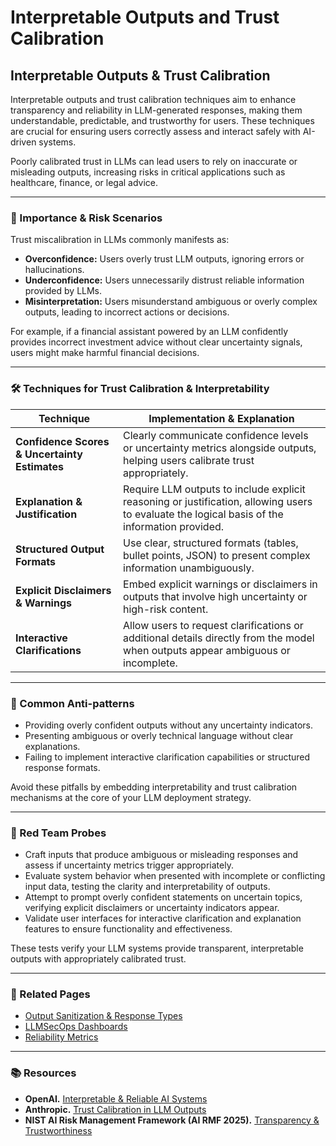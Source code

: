 # Interpretable Outputs and Trust Calibration

## Interpretable Outputs & Trust Calibration

Interpretable outputs and trust calibration techniques aim to enhance transparency and reliability in LLM-generated responses, making them understandable, predictable, and trustworthy for users. These techniques are crucial for ensuring users correctly assess and interact safely with AI-driven systems.

Poorly calibrated trust in LLMs can lead users to rely on inaccurate or misleading outputs, increasing risks in critical applications such as healthcare, finance, or legal advice.

***

### 🎯 Importance & Risk Scenarios

Trust miscalibration in LLMs commonly manifests as:

* **Overconfidence:** Users overly trust LLM outputs, ignoring errors or hallucinations.
* **Underconfidence:** Users unnecessarily distrust reliable information provided by LLMs.
* **Misinterpretation:** Users misunderstand ambiguous or overly complex outputs, leading to incorrect actions or decisions.

For example, if a financial assistant powered by an LLM confidently provides incorrect investment advice without clear uncertainty signals, users might make harmful financial decisions.

***

### 🛠️ Techniques for Trust Calibration & Interpretability

| Technique                                     | Implementation & Explanation                                                                                                                  |
| --------------------------------------------- | --------------------------------------------------------------------------------------------------------------------------------------------- |
| **Confidence Scores & Uncertainty Estimates** | Clearly communicate confidence levels or uncertainty metrics alongside outputs, helping users calibrate trust appropriately.                  |
| **Explanation & Justification**               | Require LLM outputs to include explicit reasoning or justification, allowing users to evaluate the logical basis of the information provided. |
| **Structured Output Formats**                 | Use clear, structured formats (tables, bullet points, JSON) to present complex information unambiguously.                                     |
| **Explicit Disclaimers & Warnings**           | Embed explicit warnings or disclaimers in outputs that involve high uncertainty or high-risk content.                                         |
| **Interactive Clarifications**                | Allow users to request clarifications or additional details directly from the model when outputs appear ambiguous or incomplete.              |

***

### 🚧 Common Anti-patterns

* Providing overly confident outputs without any uncertainty indicators.
* Presenting ambiguous or overly technical language without clear explanations.
* Failing to implement interactive clarification capabilities or structured response formats.

Avoid these pitfalls by embedding interpretability and trust calibration mechanisms at the core of your LLM deployment strategy.

***

### 🧪 Red Team Probes

* Craft inputs that produce ambiguous or misleading responses and assess if uncertainty metrics trigger appropriately.
* Evaluate system behavior when presented with incomplete or conflicting input data, testing the clarity and interpretability of outputs.
* Attempt to prompt overly confident statements on uncertain topics, verifying explicit disclaimers or uncertainty indicators appear.
* Validate user interfaces for interactive clarification and explanation features to ensure functionality and effectiveness.

These tests verify your LLM systems provide transparent, interpretable outputs with appropriately calibrated trust.

***

### 🔗 Related Pages

* [Output Sanitization & Response Types](https://cosimo.gitbook.io/llm-security/defensive-engineering/output-sanitization-and-response-types)
* [LLMSecOps Dashboards](https://cosimo.gitbook.io/llm-security/defensive-engineering/llmsecops-pipeline-and-dashboards)
* [Reliability Metrics](https://cosimo.gitbook.io/llm-security/evaluation-and-hardening/reliability-metrics-and-evaluation-strategies)

***

### 📚 Resources

* **OpenAI.** [Interpretable & Reliable AI Systems](https://openai.com/research/interpretability-and-reliability)
* **Anthropic.** [Trust Calibration in LLM Outputs](https://www.anthropic.com/index/2023/10/anthropic-safety-architecture)
* **NIST AI Risk Management Framework (AI RMF 2025).** [Transparency & Trustworthiness](https://www.nist.gov/itl/ai-risk-management-framework)

